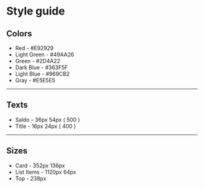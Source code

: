 # Style guide

## Colors
* Red - #E92929
* Light Green - #49AA26
* Green - #2D4A22
* Dark Blue - #363F5F
* Light Blue - #969CB2
* Gray - #E5E5E5

***

## Texts

* Saldo - 36px 54px ( 500 )
* Title - 16px 24px ( 400 )

***

## Sizes

* Card - 352px 136px
* List Items - 1120px 64px
* Top - 238px